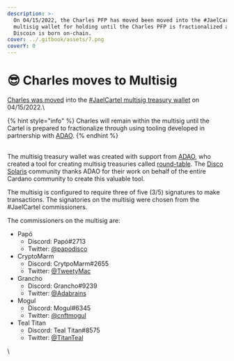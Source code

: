 ```yaml
---
description: >-
  On 04/15/2022, the Charles PFP has moved been moved into the #JaelCartel
  multisig wallet for holding until the Charles PFP is fractionalized and
  Discoin is born on-chain.
cover: ../.gitbook/assets/7.png
coverY: 0
---
```


# 😎 Charles moves to Multisig

[Charles was moved](https://cardanoscan.io/transaction/075dd60b1e6937da1e3cd11689b19c4456c7721454df173a59dee13b57aef5cf) into the [#JaelCartel multisig treasury wallet](https://cardanoscan.io/address/addr1x9jr88m3n22a8lyyxnxnygl0r9fvgjf7qthemugl3nl3jsnyxw0hrx54607ggdxdxg377x2jc3ynuqh0nhc3lr8lr9pqjzlt2p) on 04/15/2022.\


{% hint style="info" %}
Charles will remain within the multisig until the Cartel is prepared to fractionalize through using tooling developed in partnership with [ADAO](https://twitter.com/ADAOcommunity).
{% endhint %}

\
The multisig treasury wallet was created with support from [ADAO](https://twitter.com/ADAOcommunity), who created a tool for creating multisig treasuries called [round-table](https://github.com/ADAOcommunity/round-table). The [Disco Solaris](https://discosolaris.com) community thanks ADAO for their work on behalf of the entire Cardano community to create this valuable tool.

The multisig is configured to require three of five (3/5) signatures to make transactions. The signatories on the multisig were chosen from the #JaelCartel commissioners.

The commissioners on the multisig are:

* Papó
  * Discord: Papó#2713
  * Twitter: [@papodisco](https://twitter.com/PapoDisco)
* CryptoMarm&#x20;
  * Discord: CrytpoMarm#2655
  * Twitter: [@TweetyMac](https://twitter.com/BlankAddd)
* Grancho&#x20;
  * Discord: Grancho#9239
  * Twitter: [@Adabrains](https://twitter.com/Adabrains)
* Mogul&#x20;
  * Discord: Mogul#6345
  * Twitter: [@cnftmogul](https://twitter.com/cnftmogul)
* Teal Titan
  * Discord: Teal Titan#8575
  * Twitter: [@TitanTeal](https://twitter.com/TitanTeal)



\
